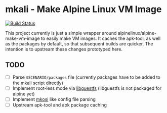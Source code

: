 # mkali - Make Alpine Linux VM Image
[![Build Status](https://travis-ci.org/johnp/mkali.svg?branch=master)](https://travis-ci.org/johnp/mkali)

This project currently is just a simple wrapper around alpinelinux/alpine-make-vm-image to easily make VM images. It caches the apk-tool, as well as the packages by default, so that subsequent builds are quicker. The intention is to upstream these changes prototyped here.

## TODO

- [ ] Parse `$SCENARIO/packages` file (currently packages have to be added to the mkali script directly)
- [ ] Implement root-less mode via [libguestfs](https://libguestfs.org)
   (libguestfs is not packaged for alpine yet)
- [ ] Implement [mkosi](https://github.com/systemd/mkosi) like config file parsing
- [ ] Upstream apk-tool and apk package caching
